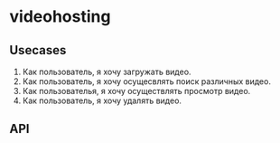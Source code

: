 # videohosting

## Usecases

1. Как пользователь, я хочу загружать видео.
2. Как пользователь, я хочу осущесвлять поиск различных видео.
3. Как пользователья, я хочу осуществлять просмотр видео. 
4. Как пользователь, я хочу удалять видео. 

## API
